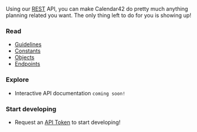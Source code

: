 Using our [REST](http://en.wikipedia.org/wiki/Representational_state_transfer) API, you can make Calendar42 do pretty much anything planning related you want. The only thing left to do for you is showing up!

### Read

* [Guidelines](/rest-api/guidelines/)
* [Constants](/rest-api/constants/)
* [Objects](/rest-api/objects/)
* [Endpoints](/rest-api/guidelines/)

### Explore

* Interactive API documentation `coming soon!`

### Start developing

* Request an [API Token](/rest-api/api-tokens/) to start developing!